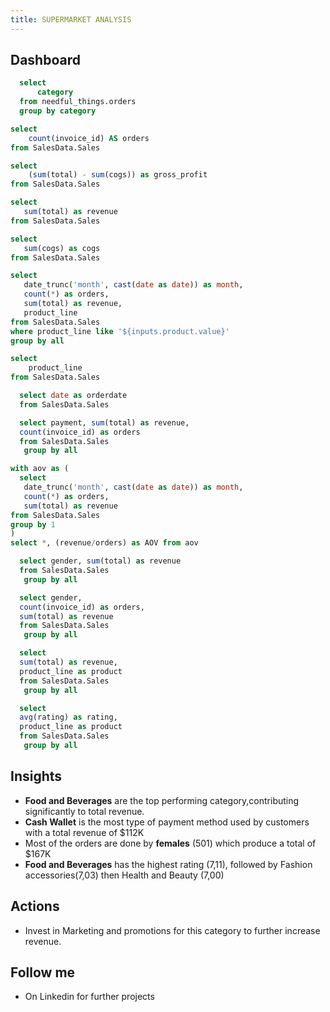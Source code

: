```yaml
---
title: SUPERMARKET ANALYSIS
---
```


## Dashboard
```sql categories
  select
      category
  from needful_things.orders
  group by category
```

```sql orders
select 
    count(invoice_id) AS orders
from SalesData.Sales

```

```sql gross_profit
select 
    (sum(total) - sum(cogs)) as gross_profit
from SalesData.Sales

```

```sql revenue
select 
   sum(total) as revenue
from SalesData.Sales

```
```sql cogs
select 
   sum(cogs) as cogs
from SalesData.Sales
```

```sql monthly_orders_revenue
select 
   date_trunc('month', cast(date as date)) as month,
   count(*) as orders,
   sum(total) as revenue,
   product_line
from SalesData.Sales
where product_line like '${inputs.product.value}'
group by all
```
<!-- and date between '${inputs.date_range_from_query.start}' and '${inputs.date_range_from_query.end}' -->
```sql products
select 
    product_line
from SalesData.Sales
```
```sql Orderdate
  select date as orderdate
  from SalesData.Sales
```

```sql payment
  select payment, sum(total) as revenue,
  count(invoice_id) as orders
  from SalesData.Sales
   group by all
```

```sql orders_revenue_prd_ctg
with aov as (
  select 
   date_trunc('month', cast(date as date)) as month,
   count(*) as orders,
   sum(total) as revenue
from SalesData.Sales
group by 1
)
select *, (revenue/orders) as AOV from aov
```

```sql gender_revenue
  select gender, sum(total) as revenue
  from SalesData.Sales
   group by all
```
```sql gender_order_revenue
  select gender, 
  count(invoice_id) as orders,
  sum(total) as revenue
  from SalesData.Sales
   group by all
```
```sql prd_revenue
  select
  sum(total) as revenue,
  product_line as product
  from SalesData.Sales
   group by all
```
```sql avg_ratung
  select
  avg(rating) as rating,
  product_line as product
  from SalesData.Sales
   group by all
```
**<BigValue 
  data={orders} 
  value=orders
  title="# of Orders"
  fmt="num"
/>**
**<BigValue 
  data={revenue} 
  value=revenue
  title="Revenue"
  fmt="usd"
/>**
**<BigValue 
  data={cogs} 
  value=cogs
  title="COGS"
  fmt="usd"
/>**
**<BigValue 
  data={gross_profit} 
  value=gross_profit
  title="Gross Profit"
  fmt="usd"
/>**

<Dropdown data={products} name=product value=product_line title="Select a Product"
/> 
<!-- <DateRange
    name=date_range_from_query
    start=2019-01-01
    end=2019-12-31
    title="Select a Date Range"
/> -->


<BarChart
  data={monthly_orders_revenue}
  x=month
  y=revenue
  yFmt=usd0k
  labels=true
  labelSize=14
  title="Monthly Revenue by {inputs.product.value} Category"
/>
<BarChart
  data={prd_revenue}
  x=product
  y=revenue
  swapXY=true
  yFmt=usd0k
  labels=true
  labelSize=14
  title="Revenue by Product Category"
/>
<BarChart
  data={avg_ratung}
  x=product
  y=rating
  swapXY=true
  labels=true
  labelSize=14
  title="Average Rating by Product Category"
/>

<BarChart
  data={monthly_orders_revenue}
  x=month
  y=orders
  yFmt=num
  labels=true
  labelSize=14
  title="Monthly Orders by {inputs.product.value} Category"
/>

<BarChart
  data={orders_revenue_prd_ctg}
  x=month
  y=AOV
  yFmt=usd
  labels=true
  labelSize=14
  title="Monthly Average Order Value"
/>


<BarChart
  data={payment}
  x=payment
  y=revenue
  y2=orders
  yFmt=usd
  y2Fmt=num
  yAxisTitle=false
  y2AxisTitle=false
  labels=true
  labelSize=14
  title="Revenue, Orders by Wallet"
/>
<BarChart
  data={gender_order_revenue}
  x=gender
  y=revenue
  yFmt=usd
  yAxisTitle=false
  y2AxisTitle=false
  y2=orders
  labels=true
  labelSize=14
  title="Revenue, Orders by Gender"
/>






## Insights

- **Food and Beverages** are the top performing category,contributing significantly to total revenue.
- **Cash Wallet** is the most type of payment method used by customers with a total revenue of $112K
- Most of the orders are done by **females** (501) which produce a total of $167K
- **Food and Beverages** has the highest rating (7,11), followed by Fashion accessories(7,03) then Health and Beauty (7,00)

## Actions

- Invest in Marketing and promotions for this category to further increase revenue.


## Follow me
- On Linkedin for further projects